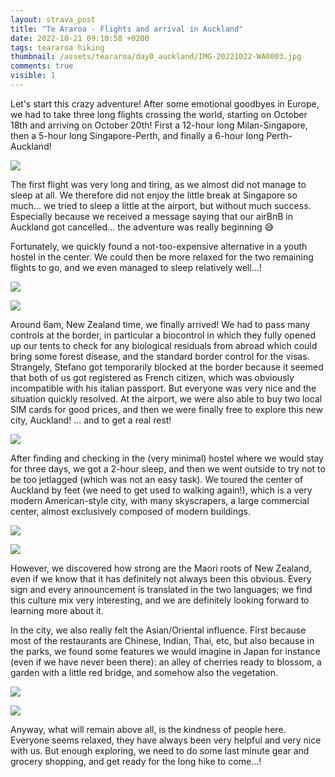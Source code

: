 ```yaml
---
layout: strava_post
title: "Te Araroa - Flights and arrival in Auckland"
date: 2022-10-21 09:10:58 +0200
tags: teararoa hiking
thumbnail: /assets/teararoa/day0_auckland/IMG-20221022-WA0003.jpg
comments: true
visible: 1
---
```


Let's start this crazy adventure! After 
some emotional goodbyes in Europe, 
we had to take three long flights crossing the world, starting on October 18th and arriving on October 20th! 
First a 12-hour long Milan-Singapore, 
then a 5-hour long Singapore-Perth, and finally a 6-hour long 
Perth-Auckland!

![](/assets/teararoa/day0_auckland/IMG-20221022-WA0010.jpg)
<br />

The first flight was very long and tiring, as we almost did 
not manage to sleep at all. We therefore did not enjoy 
the little break at Singapore so much... we tried to sleep a 
little at the airport, but without much success. Especially 
because we received a message saying that our airBnB in 
Auckland got cancelled... the adventure was really beginning 😅

Fortunately, we quickly found a not-too-expensive alternative 
in a youth hostel in the center. We could then be more relaxed for the 
two remaining flights to go, and we even managed to sleep relatively well...!

![](/assets/teararoa/day0_auckland/IMG-20221022-WA0003.jpg)
<br />

![](/assets/teararoa/day0_auckland/IMG-20221022-WA0004.jpg)
<br />

Around 6am, New Zealand time, we finally arrived! 
We had to pass many controls at the border, in particular 
a biocontrol in which they fully opened up our tents to check for any biological 
residuals from abroad which could bring some forest disease, 
and the standard border control for the visas. Strangely, Stefano 
got temporarily blocked at the border because it seemed that both 
of us got registered as French citizen, which was obviously incompatible with his italian passport. 
But everyone was very nice and the situation quickly resolved. 
At the airport, we were also able to buy two local SIM cards for good prices, 
and then we were finally free to explore this new city, Auckland! ... and to get a real rest!

![](/assets/teararoa/day0_auckland/IMG-20221022-WA0005.jpg)
<br />

After finding and checking in the (very minimal) hostel where we would stay for three days, 
we got a 2-hour sleep, and then we went outside to try not to be too 
jetlagged (which was not an easy task). We toured the center of Auckland by feet (we need to 
get used to walking again!), which is a very modern American-style city, with many skyscrapers,
a large commercial center, almost exclusively composed of modern buildings. 

![](/assets/teararoa/day0_auckland/IMG-20221022-WA0008.jpg)
<br />

![](/assets/teararoa/day0_auckland/IMG-20221020-WA0004.jpg)
<br />

However, we discovered how strong are the Maori roots of New Zealand, even if 
we know that it has definitely not always been this obvious. Every sign and every announcement is translated in the 
two languages; we find this culture mix very interesting, and we are definitely looking 
forward to learning more about it.

In the city, we also really felt the Asian/Oriental influence. 
First because most of the restaurants are Chinese, Indian, Thai, etc, 
but also because in the parks, we found some features we would imagine 
in Japan for instance (even if we have never been there): an alley of cherries 
ready to blossom, a garden with a little red bridge, and somehow also the vegetation. 

![](/assets/teararoa/day0_auckland/IMG-20221022-WA0009.jpg)
<br />

![](/assets/teararoa/day0_auckland/IMG-20221022-WA0007.jpg)
<br />

Anyway, what will remain above all, is the kindness of people here. Everyone seems 
relaxed, they have always been very helpful and very nice with us. 
But enough exploring, we need to do some last minute 
gear and grocery shopping, and get ready for the long hike to come...! 
